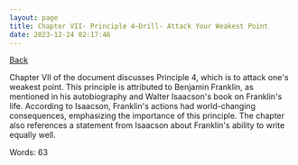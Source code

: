 ```yaml
---
layout: page
title: Chapter VII- Principle 4—Drill- Attack Your Weakest Point
date: 2023-12-24 02:17:46
---
```


[Back](./)


Chapter VII of the document discusses Principle 4, which is to attack one's weakest point. This principle is attributed to Benjamin Franklin, as mentioned in his autobiography and Walter Isaacson's book on Franklin's life. According to Isaacson, Franklin's actions had world-changing consequences, emphasizing the importance of this principle. The chapter also references a statement from Isaacson about Franklin's ability to write equally well.

Words: 63